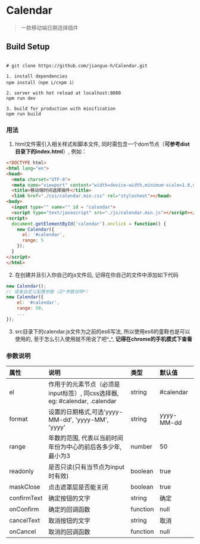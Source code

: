 # Calendar

> 一款移动端日期选择插件

## Build Setup

```

# git clone https://github.com/jianguo-h/Calendar.git

1. install dependencies
npm install（npm i/cnpm i）

2. server with hot reload at localhost:8080
npm run dev

3. build for production with minification
npm run build

```

### 用法

1. html文件需引入相关样式和脚本文件, 同时需包含一个dom节点（**可参考dist目录下的index.html**）, 例如：

```html
<!DOCTYPE html>
<html lang="en">
<head>
  <meta charset="UTF-8">
  <meta name="viewport" content="width=device-width,minimum-scale=1.0,maximum-scale=1.0"/>
  <title>移动端时间选择插件</title>
  <link href="./css/calendar.min.css" rel="stylesheet"></head>
<body>
  <input type="" name="" id = "calendar">
  <script type="text/javascript" src="./js/calendar.min.js"></script></body>
<script>
  document.getElementById('calendar').onclick = function() {
    new Calendar({
      el: '#calendar',
      range: 5
    });
  }
</script>
</html>
```
2. 在创建并且引入你自己的js文件后, 记得在你自己的文件中添加如下代码

```javascript
new Calendar();
// 或者自定义配置参数（见*参数说明*）
new Calendar({
	el: '#calendar',
	range: 50,
	...
});
```

3. src目录下的calendar.js文件为之前的es6写法, 所以使用es6的童鞋也是可以使用的, 至于怎么引入使用就不用说了吧^_^, **记得在chrome的手机模式下查看**

### 参数说明
<table width='100%'>
  <thead>
    <tr align='left'>
      <th>属性</th>
      <th>说明</th>
      <th>类型</th>
      <th>默认值</th>
    </tr>
  </thead>
  <tbody>
    <tr align='left'>
      <td>el</td>
      <td>作用于的元素节点（必须是input标签）, 同css选择器, eg: #calendar, .calendar</td>
      <td>string</td>
      <td>#calendar</td>
    </tr>
    <tr align='left'>
      <td>format</td>
      <td>设置的日期格式,可选'yyyy-MM-dd', 'yyyy-MM', 'yyyy'</td>
      <td>string</td>
      <td>yyyy-MM-dd</td>
    </tr>
    <tr align='left'>
      <td>range</td>
      <td>年数的范围, 代表以当前时间年份为中心的前后各多少年, 最小为3</td>
      <td>number</td>
      <td>50</td>
    </tr>
    <tr align='left'>
      <td>readonly</td>
      <td>是否只读(只有当节点为input时有效)</td>
      <td>boolean</td>
      <td>true</td>
    </tr>
    <tr align='left'>
      <td>maskClose</td>
      <td>点击遮罩层是否能关闭</td>
      <td>boolean</td>
      <td>true</td>
    </tr>
    <tr align='left'>
      <td>confirmText</td>
      <td>确定按钮的文字</td>
      <td>string</td>
      <td>确定</td>
    </tr>
    <tr align='left'>
      <td>onConfirm</td>
      <td>确定的回调函数</td>
      <td>function</td>
      <td>null</td>
    </tr>
    <tr align='left'>
      <td>cancelText</td>
      <td>取消按钮的文字</td>
      <td>string</td>
      <td>取消</td>
    </tr>
    <tr align='left'>
      <td>onCancel</td>
      <td>取消的回调函数</td>
      <td>function</td>
      <td>null</td>
    </tr>
  </tbody>
</table>
